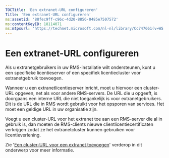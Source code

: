 ```yaml
---
TOCTitle: 'Een extranet-URL configureren'
Title: 'Een extranet-URL configureren'
ms:assetid: '88fec9ff-c96c-4d20-8856-0485e7507572'
ms:contentKeyID: 18114071
ms:mtpsurl: 'https://technet.microsoft.com/nl-nl/library/Cc747661(v=WS.10)'
---
```


Een extranet-URL configureren
=============================

Als u extranetgebruikers in uw RMS-installatie wilt ondersteunen, kunt u een specifieke licentieserver of een specifiek licentiecluster voor extranetgebruik toevoegen.

Wanneer u een extranetlicentieserver inricht, moet u hiervoor een cluster-URL opgeven, net als voor andere RMS-servers. De URL die u opgeeft, is doorgaans een interne URL die niet toegankelijk is voor extranetgebruikers. Dit is de URL die in RMS wordt gebruikt voor het opsporen van services. Het moet een geldige URL in uw organisatie zijn.

Voegt u een cluster-URL voor het extranet toe aan een RMS-server die al in gebruik is, dan moeten de RMS-clients nieuwe clientlicentiecertificaten verkrijgen zodat ze het extranetcluster kunnen gebruiken voor licentieverlening.

Zie '[Een cluster-URL voor een extranet toevoegen](https://technet.microsoft.com/12c83186-ce9e-4100-bbd1-d87a885331c7)' verderop in dit onderwerp voor meer informatie.
